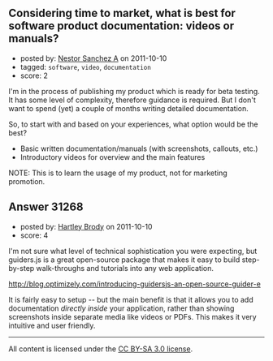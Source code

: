 ## Considering time to market, what is best for software product documentation: videos or manuals?

- posted by: [Nestor Sanchez A](https://stackexchange.com/users/-1/1476-nestor-sanchez-a) on 2011-10-10
- tagged: `software`, `video`, `documentation`
- score: 2

I'm in the process of publishing my product which is ready for beta testing. It has some level of complexity, therefore guidance is required. But I don't want to spend (yet) a couple of months writing detailed documentation.

So, to start with and based on your experiences, what option would be the best?

- Basic written documentation/manuals (with screenshots, callouts, etc.)
- Introductory videos for overview and the main features

NOTE: This is to learn the usage of my product, not for marketing promotion.




## Answer 31268

- posted by: [Hartley Brody](https://stackexchange.com/users/-1/8362-hartley-brody) on 2011-10-10
- score: 4

<p>I'm not sure what level of technical sophistication you were expecting, but guiders.js is a great open-source package that makes it easy to build step-by-step walk-throughs and tutorials into any web application. </p>

<p><a href="http://blog.optimizely.com/introducing-guidersjs-an-open-source-guider-e" rel="nofollow">http://blog.optimizely.com/introducing-guidersjs-an-open-source-guider-e</a></p>

<p>It is fairly easy to setup -- but the main benefit is that it allows you to add documentation <em>directly inside</em> your application, rather than showing screenshots inside separate media like videos or PDFs. This makes it very intuitive and user friendly. </p>




---

All content is licensed under the [CC BY-SA 3.0 license](https://creativecommons.org/licenses/by-sa/3.0/).
